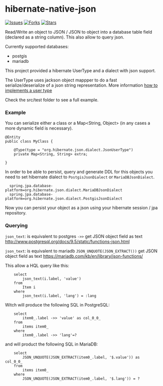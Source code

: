hibernate-native-json
=================


[![Issues](https://img.shields.io/github/issues/enxt/hibernate-native-json.svg)](https://github.com/enxt/hibernate-native-json/issues) 
[![Forks](https://img.shields.io/github/forks/enxt/hibernate-native-json.svg)](https://github.com/enxt/hibernate-native-json/network) 
[![Stars](https://img.shields.io/github/stars/enxt/hibernate-native-json.svg)](https://github.com/enxt/hibernate-native-json/stargazers)


Read/Write an object to JSON / JSON to object into a database table field (declared as a string column).
This also allow to query json.

Currently supported databases:
- postgis
- mariadb

This project provided a hibernate UserType and a dialect with json support.

The UserType uses jackson object mappper to do a fast serialize/deserialize of a json string representation.  More information  [how to implements a user type](http://blog.xebia.com/2009/11/09/understanding-and-writing-hibernate-user-types/)

Check the src/test folder to see a full example.

### Example

You can serialize either a class or a Map<String, Object> (in any cases a more dynamic field is necessary).

```
@Entity
public class MyClass {

	@Type(type = "org.hibernate.json.dialect.JsonUserType")
	private Map<String, String> extra;

}
```


In order to be able to persist, query and generate DDL for this objects you need to set hibernate dialect to `PostgisJsonDialect` or `MariaDBJsonDialect`.


```
  spring.jpa.database-platform=org.hibernate.json.dialect.MariaDBJsonDialect
  spring.jpa.database-platform=org.hibernate.json.dialect.PostgisJsonDialect
```


Now you can persist your object as a json using your hibernate session / jpa repository.

### Querying 

`json_text`: is equivalent to postgres `->>` get JSON object field as text
http://www.postgresql.org/docs/9.5/static/functions-json.html

`json_text`: is equivalent to mariadb `JSON_UNQUOTE(JSON_EXTRACT())` get JSON object field as text
https://mariadb.com/kb/en/library/json-functions/

This allow a HQL query like this:
```
	select
		json_text(i.label, 'value')
	from
		Item i
	where
		json_text(i.label, 'lang') = :lang
```

Witch will produce the following SQL in PostgreSQL:
```
    select
        item0_.label ->> 'value' as col_0_0_ 
    from
        items item0_ 
    where
        item0_.label ->> 'lang'=?
```

and will product the following SQL in MariaDB:
```
    select
        JSON_UNQUOTE(JSON_EXTRACT(item0_.label, '$.value')) as col_0_0_ 
    from
        items item0_ 
    where
        JSON_UNQUOTE(JSON_EXTRACT(item0_.label, '$.lang')) = ?
```



